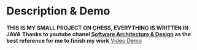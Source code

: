 # Description & Demo
**THIS IS MY SMALL PROJECT ON CHESS, EVERYTHING IS WRITTEN IN JAVA**
**Thanks to youtube chanel [Software Architecture & Design](https://www.youtube.com/c/amir650) as the best reference for me to finish my work**
[Video Demo](https://drive.google.com/file/d/18LtONlCQ-izjUH9mMu4kwEOs6DynpXte/view?usp=sharing)
